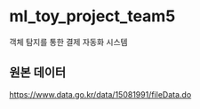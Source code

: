 # ml_toy_project_team5
객체 탐지를 통한 결제 자동화 시스템

## 원본 데이터
https://www.data.go.kr/data/15081991/fileData.do
